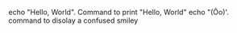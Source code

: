 echo "Hello, World". Command to print "Hello, World"
echo "(Ôo)'. command to disolay a confused smiley
